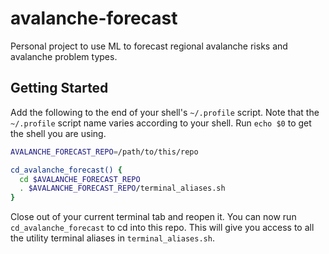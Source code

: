 # avalanche-forecast

Personal project to use ML to forecast regional avalanche risks and avalanche problem types.

## Getting Started

Add the following to the end of your shell's `~/.profile` script.
Note that the `~/.profile` script name varies according to your shell. Run `echo $0` to get the shell you are using.

```sh
AVALANCHE_FORECAST_REPO=/path/to/this/repo

cd_avalanche_forecast() {
  cd $AVALANCHE_FORECAST_REPO
  . $AVALANCHE_FORECAST_REPO/terminal_aliases.sh
}
```

Close out of your current terminal tab and reopen it. You can now run `cd_avalanche_forecast` to cd into this
repo. This will give you access to all the utility terminal aliases in `terminal_aliases.sh`.
